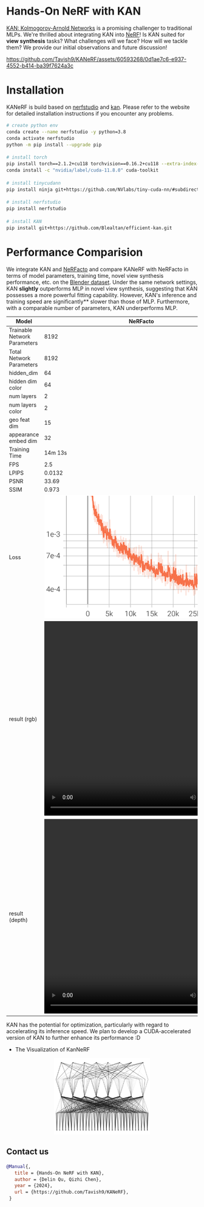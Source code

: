 # Hands-On NeRF with KAN

[KAN: Kolmogorov-Arnold Networks](https://arxiv.org/abs/2404.19756) is a promising challenger to traditional MLPs. We're thrilled about integrating KAN into [NeRF](https://www.matthewtancik.com/nerf)! Is KAN suited for **view synthesis** tasks? What challenges will we face? How will we tackle them? We provide our initial observations and future discussion!

https://github.com/Tavish9/KANeRF/assets/60593268/0d1ae7c6-e937-4552-b414-ba39f7624a3c

# Installation

KANeRF is build based on [nerfstudio](https://docs.nerf.studio/quickstart/installation.html#) and [kan](https://kindxiaoming.github.io/pykan/).  Please refer to the website for detailed installation instructions if you encounter any problems.

```bash
# create python env
conda create --name nerfstudio -y python=3.8
conda activate nerfstudio
python -m pip install --upgrade pip

# install torch
pip install torch==2.1.2+cu118 torchvision==0.16.2+cu118 --extra-index-url https://download.pytorch.org/whl/cu118
conda install -c "nvidia/label/cuda-11.8.0" cuda-toolkit

# install tinycudann
pip install ninja git+https://github.com/NVlabs/tiny-cuda-nn/#subdirectory=bindings/torch

# install nerfstudio
pip install nerfstudio

# install KAN
pip install git+https://github.com/Blealtan/efficient-kan.git
```

# Performance Comparision

We integrate KAN and [NeRFacto](https://docs.nerf.studio/nerfology/methods/nerfacto.html) and compare KANeRF with NeRFacto in terms of model parameters, training time, novel view synthesis performance, etc. on the [Blender dataset](https://github.com/bmild/nerf?tab=readme-ov-file#project-page--video--paper--data). Under the same network settings, KAN **slightly** outperforms MLP in novel view synthesis, suggesting that KAN possesses a more powerful fitting capability. However, KAN's inference and training speed are significantly** slower than those of MLP. Furthermore, with a comparable number of parameters, KAN underperforms MLP.

| Model                         | NeRFacto                                                                          | NeRFacto Tiny                                                                          | KANeRF                                                                          |
| ----------------------------- | --------------------------------------------------------------------------------- | -------------------------------------------------------------------------------------- | ------------------------------------------------------------------------------- |
| Trainable Network Parameters  | 8192                                                                              | 2176                                                                                   | 7131                                                                            |
| Total Network Parameters      | 8192                                                                              | 2176                                                                                   | 10683                                                                           |
| hidden_dim                    | 64                                                                                | 8                                                                                      | 8                                                                               |
| hidden dim color              | 64                                                                                | 8                                                                                      | 8                                                                               |
| num layers                    | 2                                                                                 | 1                                                                                      | 1                                                                               |
| num layers color              | 2                                                                                 | 1                                                                                      | 1                                                                               |
| geo feat dim                  | 15                                                                                | 7                                                                                      | 7                                                                               |
| appearance embed dim          | 32                                                                                | 8                                                                                      | 8                                                                               |
| Training Time                 | 14m 13s                                                                           | 13m 47s                                                                                | 9h 49m 44s                                                                      |
| FPS                           | 2.5                                                                               | ~2.5                                                                                   | 0.02                                                                            |
| LPIPS                         | 0.0132                                                                            | 0.0186                                                                                 | 0.0154                                                                          |
| PSNR                          | 33.69                                                                             | 32.67                                                                                  | 33.10                                                                           |
| SSIM                          | 0.973                                                                             | 0.962                                                                                  | 0.966                                                                           |
| Loss                          | ![1](asset/loss_nerfacto.png)                                                     | ![1](asset/loss_tiny_nerfactory.png)                                                   | ![1](asset/loss_kanerf.png)                                                     |
| result (rgb)   | <video src="https://github.com/Tavish9/KANeRF/assets/60593268/15eb4f45-256b-4ba8-ba5b-8f8c7c4d1b4f" width="512" height="512" controls>.</video>   | <video src="https://github.com/Tavish9/KANeRF/assets/60593268/951a1e02-cfa3-4605-ab58-4dad37d33104" width="512" height="512" controls>.</video>   | <video src="https://github.com/Tavish9/KANeRF/assets/60593268/c11dba85-0ff3-49c6-ae02-b22fa604e00b" width="512" height="512" controls>.</video>   |
| result (depth) | <video src="https://github.com/Tavish9/KANeRF/assets/60593268/53ac72e8-47fb-45c2-ac05-9fbc760326c6" width="512" height="512" controls>.</video> | <video src="https://github.com/Tavish9/KANeRF/assets/60593268/1a825a28-9faa-402d-b79a-5da7b0208318" width="512" height="512" controls>.</video> | <video src="https://github.com/Tavish9/KANeRF/assets/60593268/92e575d3-4927-4c67-9f4d-9ca39a35aa8f" width="512" height="512" controls>.</video> |

KAN has the potential for optimization, particularly with regard to accelerating its inference speed. We plan to develop a CUDA-accelerated version of KAN to further enhance its performance :D

* The Visualization of KanNeRF


<div style="text-align:center;">
  <img src="asset/node.png" alt="Alt text" style="width:50%; height:auto;">
</div>

## Contact us

```bibtex
@Manual{,
   title = {Hands-On NeRF with KAN},
   author = {Delin Qu, Qizhi Chen},
   year = {2024},
   url = {https://github.com/Tavish9/KANeRF},
 }
```
